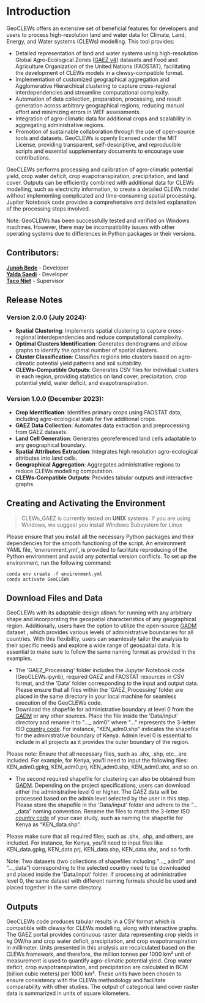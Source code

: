 Introduction
=====================================

GeoCLEWs offers an extensive set of beneficial features for developers and users to process high-resolution land and water data for Climate, Land, Energy, and Water systems (CLEWs) modelling. This tool provides:
- Detailed representation of land and water systems using high-resolution Global Agro-Ecological Zones ([GAEZ v4](https://gaez.fao.org/)) datasets and Food and Agriculture Organization of the United Nations (FAOSTAT), facilitating the development of CLEWs models in a clewsy-compatible format.
- Implementation of customized geographical aggregation and Agglomerative Hierarchical clustering to capture cross-regional interdependencies and streamline computational complexity.
- Automation of data collection, preparation, processing, and result generation across arbitrary geographical regions, reducing manual effort and minimizing errors in WEF assessments.
- Integration of agro-climatic data for additional crops and scalability in aggregating administrative regions.
- Promotion of sustainable collaboration through the use of open-source tools and datasets. GeoCLEWs is openly licensed under the MIT License, providing transparent, self-descriptive, and reproducible scripts and essential supplementary documents to encourage user contributions.

GeoCLEWs performs processing and calibration of agro-climatic potential yield, crop water deficit, crop evapotranspiration, precipitation, and land cover. Outputs can be efficiently combined with additional data for CLEWs modelling, such as electricity information, to create a detailed CLEWs model without implementing complicated and time-consuming spatial processing. Jupiter Notebook code provides a comprehensive and detailed explanation of the processing steps involved.

Note: GeoCLEWs has been successfully tested and verified on Windows machines. However, there may be incompatibility issues with other operating systems due to differences in Python packages or their versions. 

Contributors:
------------------------------------------------
**[Junoh Bede](https://github.com/junohBede)** - Developer<br />
**[Yalda Saedi](https://github.com/Ysaedi)** - Developer<br />
**[Taco Niet](https://github.com/tniet)** - Supervisor<br />


Release Notes
------------------------------------------------
### Version 2.0.0 (July 2024):

- **Spatial Clustering**: Implements spatial clustering to capture cross-regional interdependencies and reduce computational complexity.
- **Optimal Clusters Identification**: Generates dendrograms and elbow graphs to identify the optimal number of spatial clusters.
- **Cluster Classification**: Classifies regions into clusters based on agro-climatic potential yield patterns and soil suitability.
- **CLEWs-Compatible Outputs**: Generates CSV files for individual clusters in each region, providing statistics on land cover, precipitation, crop potential yield, water deficit, and evapotranspiration.


### Version 1.0.0 (December 2023):
- **Crop Identification**: Identifies primary crops using FAOSTAT data, including agro-ecological stats for five additional crops.
- **GAEZ Data Collection**: Automates data extraction and preprocessing from GAEZ datasets.
- **Land Cell Generation**: Generates georeferenced land cells adaptable to any geographical boundary.
- **Spatial Attributes Extraction**: Integrates high resolution agro-ecological attributes into land cells.
- **Geographical Aggregation**: Aggregates administrative regions to reduce CLEWs modelling computation.
- **CLEWs-Compatible Outputs**: Provides tabular outputs and interactive graphs.

Creating and Activating the Environment
------------------------------------------------




> CLEWs_GAEZ is currently tested on **UNIX** systems. If you are using Windows, we suggest you install Windows Subsystem for Linux

Please ensure that you install all the necessary Python packages and their dependencies for the smooth functioning of the script. An environment YAML file, 'environment.yml', is provided to facilitate reproducing of the Python environment and avoid any potential version conflicts. 
To set up the environment, run the following command:


    conda env create -f environment.yml
    conda activate GeoCLEWs

Download Files and Data
--------------------------------------------------
GeoCLEWs with its adaptable design allows for running with any arbitrary shape and incorporating the geospatial characteristics of any geographical region. Additionally, users have the option to utilize the open-source [GADM](https://gadm.org/download_country.html) dataset , which provides various levels of administrative boundaries for all countries. With this flexibility, users can seamlessly tailor the analysis to their specific needs and explore a wide range of geospatial data. It is essential to make sure to follow the same naming format as provided in the examples.
-	The 'GAEZ_Processing' folder includes the Jupyter Notebook code (GeoCLEWs.ipynb), required GAEZ and FAOSTAT resources in CSV format, and the 'Data' folder corresponding to the input and output data. Please ensure that all files within the 'GAEZ_Processing' folder are placed in the same directory in your local machine for seamless execution of the GeoCLEWs code.
-	Download the shapefile for administrative boundary at level 0 from the [GADM](https://gadm.org/download_country.html) or any other sources. Place the file inside the 'Data/input' directory and rename it to "..._ adm0" where "..." represents the 3-letter ISO [country code]( https://www.nationsonline.org/oneworld/country_code_list.htm). For instance, "KEN_adm0.shp" indicates the shapefile for the administrative boundary of Kenya. Admin level 0 is essential to include in all projects as it provides the outer boundary of the region.

Please note: Ensure that all necessary files, such as .shx, .shp, etc., are included. For example, for Kenya, you’ll need to input the following files: KEN_adm0.gpkg, KEN_adm0.prj, KEN_adm0.shp, KEN_adm0.shx, and so on.	
-	The second required shapefile for clustering can also be obtained from [GADM](https://gadm.org/download_country.html). Depending on the project specifications, users can download either the administrative level 0 or higher. The GAEZ data will be processed based on the admin level selected by the user in this step. Please store the shapefile in the 'Data/input' folder and adhere to the “…_data” naming convention. Rename the files to match the 3-letter ISO [country code]( https://www.nationsonline.org/oneworld/country_code_list.htm) of your case study, such as naming the shapefile for Kenya as “KEN_data.shp”.

Please make sure that all required files, such as .shx, .shp, and others, are included. For instance, for Kenya, you'll need to input files like KEN_data.gpkg, KEN_data.prj, KEN_data.shp, KEN_data.shx, and so forth.


Note: Two datasets (two collections of shapefiles including "..._ adm0" and “…_data”) corresponding to the selected country need to be downloaded and placed inside the 'Data/input' folder. If processing at administrative level 0, the same dataset with different naming formats should be used and placed together in the same directory.

Outputs
---------------------------------------------------
GeoCLEWs code produces tabular results in a CSV format which is compatible with clewsy for CLEWs modelling, along with interactive graphs. The GAEZ portal provides continuous raster data representing crop yields in kg DW/ha and crop water deficit, precipitation, and crop evapotranspiration in millimeter. Units presented in this analysis are recalculated based on the CLEWs framework, and therefore, the million tonnes per 1000 km² unit of measurement is used to quantify agro-climatic potential yield. Crop water deficit, crop evapotranspiration, and precipitation are calculated in BCM (billion cubic meters) per 1000 km². These units have been chosen to ensure consistency with the CLEWs methodology and facilitate comparability with other studies. The output of categorical land cover raster data is summarized in units of square kilometers. 



